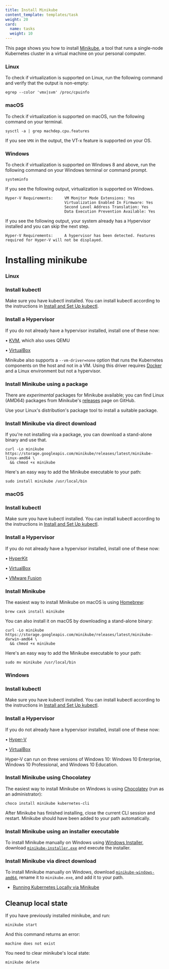 ```yaml
---
title: Install Minikube
content_template: templates/task
weight: 20
card:
  name: tasks
  weight: 10
---
```


This page shows you how to install [Minikube](/docs/tutorials/hello-minikube), a tool that runs a single-node Kubernetes cluster in a virtual machine on your personal computer.

### Linux

To check if virtualization is supported on Linux, run the following command and verify that the output is non-empty:

```shell
egrep --color 'vmx|svm' /proc/cpuinfo
```

### macOS

To check if virtualization is supported on macOS, run the following command on your terminal.

```
sysctl -a | grep machdep.cpu.features
```

If you see `VMX` in the output, the VT-x feature is supported on your OS.

### Windows

To check if virtualization is supported on Windows 8 and above, run the following command on your Windows terminal or command prompt.

```
systeminfo
```

If you see the following output, virtualization is supported on Windows.

```
Hyper-V Requirements:     VM Monitor Mode Extensions: Yes
                          Virtualization Enabled In Firmware: Yes
                          Second Level Address Translation: Yes
                          Data Execution Prevention Available: Yes
```

If you see the following output, your system already has a Hypervisor installed and you can skip the next step.

```
Hyper-V Requirements:     A hypervisor has been detected. Features required for Hyper-V will not be displayed.
```

# Installing minikube

### Linux

### Install kubectl

Make sure you have kubectl installed. You can install kubectl according to the instructions in [Install and Set Up kubectl](/docs/tasks/tools/install-kubectl/#install-kubectl-on-linux).

### Install a Hypervisor

If you do not already have a hypervisor installed, install one of these now:

• [KVM](https://www.linux-kvm.org/), which also uses QEMU

• [VirtualBox](https://www.virtualbox.org/wiki/Downloads)

Minikube also supports a `--vm-driver=none` option that runs the Kubernetes components on the host and not in a VM. Using this driver requires [Docker](https://www.docker.com/products/docker-desktop) and a Linux environment but not a hypervisor.

### Install Minikube using a package

There are _experimental_ packages for Minikube available; you can find Linux (AMD64) packages
from Minikube's [releases](https://github.com/kubernetes/minikube/releases) page on GitHub.

Use your Linux's distribution's package tool to install a suitable package.

### Install Minikube via direct download

If you're not installing via a package, you can download a stand-alone
binary and use that.

```shell
curl -Lo minikube https://storage.googleapis.com/minikube/releases/latest/minikube-linux-amd64 \
  && chmod +x minikube
```

Here's an easy way to add the Minikube executable to your path:

```shell
sudo install minikube /usr/local/bin
```

### macOS

### Install kubectl

Make sure you have kubectl installed. You can install kubectl according to the instructions in [Install and Set Up kubectl](/docs/tasks/tools/install-kubectl/#install-kubectl-on-macos).

### Install a Hypervisor

If you do not already have a hypervisor installed, install one of these now:

• [HyperKit](https://github.com/moby/hyperkit)

• [VirtualBox](https://www.virtualbox.org/wiki/Downloads)

• [VMware Fusion](https://www.vmware.com/products/fusion)

### Install Minikube

The easiest way to install Minikube on macOS is using [Homebrew](https://brew.sh):

```shell
brew cask install minikube
```

You can also install it on macOS by downloading a stand-alone binary:

```shell
curl -Lo minikube https://storage.googleapis.com/minikube/releases/latest/minikube-darwin-amd64 \
  && chmod +x minikube
```

Here's an easy way to add the Minikube executable to your path:

```shell
sudo mv minikube /usr/local/bin
```

### Windows

### Install kubectl

Make sure you have kubectl installed. You can install kubectl according to the instructions in [Install and Set Up kubectl](/docs/tasks/tools/install-kubectl/#install-kubectl-on-windows).

### Install a Hypervisor

If you do not already have a hypervisor installed, install one of these now:

• [Hyper-V](https://msdn.microsoft.com/en-us/virtualization/hyperv_on_windows/quick_start/walkthrough_install)

• [VirtualBox](https://www.virtualbox.org/wiki/Downloads)

Hyper-V can run on three versions of Windows 10: Windows 10 Enterprise, Windows 10 Professional, and Windows 10 Education.

### Install Minikube using Chocolatey

The easiest way to install Minikube on Windows is using [Chocolatey](https://chocolatey.org/) (run as an administrator):

```shell
choco install minikube kubernetes-cli
```

After Minikube has finished installing, close the current CLI session and restart. Minikube should have been added to your path automatically.

### Install Minikube using an installer executable

To install Minikube manually on Windows using [Windows Installer](https://docs.microsoft.com/en-us/windows/desktop/msi/windows-installer-portal), download [`minikube-installer.exe`](https://github.com/kubernetes/minikube/releases/latest/minikube-installer.exe) and execute the installer.

### Install Minikube via direct download

To install Minikube manually on Windows, download [`minikube-windows-amd64`](https://github.com/kubernetes/minikube/releases/latest), rename it to `minikube.exe`, and add it to your path.

- [Running Kubernetes Locally via Minikube](https://github.com/ramiljoaquin/HelloKubernetes/tree/master/docs/Kubernetes/tools/running-kubernetes-locally-via-minikube.md)

## Cleanup local state

If you have previously installed minikube, and run:

```shell
minikube start
```

And this command returns an error:

```shell
machine does not exist
```

You need to clear minikube's local state:

```shell
minikube delete
```
